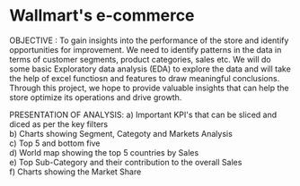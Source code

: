 # Wallmart's e-commerce

OBJECTIVE :
To gain insights into the performance of the store and identify opportunities for improvement. We need to identify patterns in the data in terms of customer segments, product categories, sales etc. We will do some basic Exploratory data analysis (EDA) to explore the data and will take the help of excel functiosn and features to  draw meaningful conclusions. Through this project, we hope to provide valuable insights that can help the store optimize its operations and drive growth.

PRESENTATION OF ANALYSIS:
a)	Important KPI's that can be sliced and diced as per the key filters			
b)	Charts showing Segment, Categoty and Markets Analysis			
c)	Top 5 and bottom five			
d)	World map showing the top 5 countries by Sales			
e)	Top Sub-Category and their contribution to the overall Sales			
f)	Charts showing the Market Share
